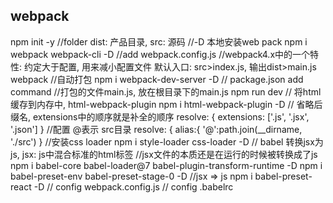 ## webpack
npm init -y
//folder dist: 产品目录, src: 源码
//-D 本地安装web pack
npm i webpack webpack-cli -D
//add webpack.config.js
//webpack4.x中的一个特性: 约定大于配置, 用来减小配置文件 默认入口: src>index.js, 输出dist>main.js
webpack
//自动打包
npm i webpack-dev-server -D
// package.json add command
//打包的文件main.js, 放在根目录下的main.js
npm run dev
// 将html缓存到内存中, html-webpack-plugin
npm i html-webpack-plugin -D
// 省略后缀名, extensions中的顺序就是补全的顺序
    resolve: {
        extensions: ['.js', '.jsx', '.json']
    }
//配置 @表示 src目录
    resolve: {
        alias:{
            '@':path.join(__dirname, './src')
        }
//安装css loader
npm i style-loader css-loader -D
// babel 转换jsx为js, jsx: js中混合标准的html标签
//jsx文件的本质还是在运行的时候被转换成了js
npm i babel-core babel-loader@7 babel-plugin-transform-runtime -D
npm i babel-preset-env babel-preset-stage-0 -D
//jsx => js
npm i babel-preset-react -D
// config webpack.config.js
// config .babelrc     